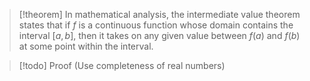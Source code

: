 > [!theorem]
> In mathematical analysis, the intermediate value theorem states that if $f$ is a continuous function whose domain contains the interval $[a, b]$, then it takes on any given value between $f(a)$ and $f(b)$ at some point within the interval.

>[!todo] Proof (Use completeness of real numbers)